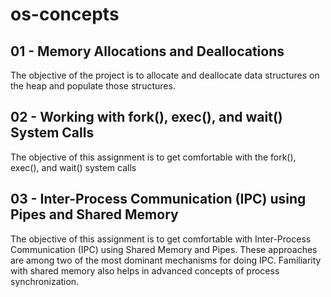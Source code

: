 # os-concepts

## 01 - Memory Allocations and Deallocations
  The objective of the project is to allocate and deallocate data structures on the heap and populate those structures.

## 02 - Working with fork(), exec(), and wait() System Calls
  The objective of this assignment is to get comfortable with the fork(), exec(), and wait() system calls

## 03 - Inter-Process Communication (IPC) using Pipes and Shared Memory

The objective of this assignment is to get comfortable with Inter-Process Communication (IPC) using Shared Memory and Pipes. These approaches are among two of the most dominant mechanisms for doing IPC. Familiarity with shared memory also helps in advanced concepts of process synchronization.
